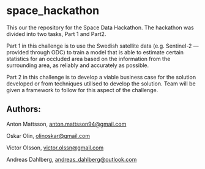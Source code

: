 # space_hackathon
This our the repository for the Space Data Hackathon. The hackathon was divided into two tasks, Part 1 and Part2.

Part 1 in this challenge is to use the Swedish satellite data (e.g. Sentinel-2 — provided through ODC) to train a model that is able to estimate certain statistics for an occluded area based on the information from the surrounding area, as reliably and accurately as possible. 

Part 2 in this challenge is to develop a viable business case for the solution developed or from techniques utillsed to develop the solution. Team will be given a framework to follow for this aspect of the challenge.

Authors:
--------
Anton Mattsson, anton.mattsson94@gmail.com

Oskar Olin, olinoskar@gmail.com

Victor Olsson, victor.olssn@gmail.com

Andreas Dahlberg, andreas_dahlberg@outlook.com


